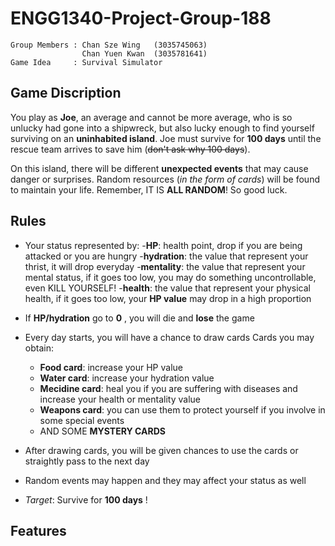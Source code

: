 # ENGG1340-Project-Group-188
```
Group Members : Chan Sze Wing   (3035745063)
                Chan Yuen Kwan  (3035781641)
Game Idea     : Survival Simulator 
```

## Game Discription
You play as **Joe**, an average and cannot be more average, who is so unlucky had gone into a shipwreck, but also lucky enough to find yourself surviving on an **uninhabited island**. Joe must survive for **100 days** until the rescue team arrives to save him (~~don't ask why 100 days~~). 

On this island, there will be different **unexpected events** that may cause danger or surprises. Random resources (*in the form of cards*) will be found to maintain your life. Remember, IT IS **ALL RANDOM**! So good luck.


## Rules
 - Your status represented by:
   -**HP**: health point, drop if you are being attacked or you are hungry 
   -**hydration**: the value that represent your thrist, it will drop everyday
   -**mentality**: the value that represent your mental status, if it goes too low, you may do something uncontrollable, even KILL YOURSELF!
   -**health**: the value that represent your physical health, if it goes too low, your **HP value** may drop in a high proportion
 - If **HP/hydration** go to **0** , you will die and **lose** the game 
 
 - Every day starts, you will have a chance to draw cards
   Cards you may obtain:
   - **Food card**: increase your HP value
   - **Water card**: increase your hydration value
   - **Mecidine card**: heal you if you are suffering with diseases and increase your health or mentality value
   - **Weapons card**: you can use them to protect yourself if you involve in some special events
   - AND SOME **MYSTERY CARDS**
 - After drawing cards, you will be given chances to use the cards or straightly pass to the next day
 - Random events may happen and they may affect your status as well
 - *Target*: Survive for **100 days** !


## Features 
